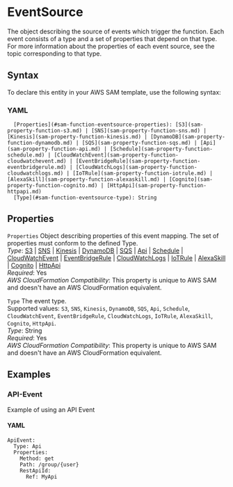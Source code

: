# EventSource<a name="sam-property-function-eventsource"></a>

The object describing the source of events which trigger the function\. Each event consists of a type and a set of properties that depend on that type\. For more information about the properties of each event source, see the topic corresponding to that type\.

## Syntax<a name="sam-property-function-eventsource-syntax"></a>

To declare this entity in your AWS SAM template, use the following syntax:

### YAML<a name="sam-property-function-eventsource-syntax.yaml"></a>

```
  [Properties](#sam-function-eventsource-properties): [S3](sam-property-function-s3.md) | [SNS](sam-property-function-sns.md) | [Kinesis](sam-property-function-kinesis.md) | [DynamoDB](sam-property-function-dynamodb.md) | [SQS](sam-property-function-sqs.md) | [Api](sam-property-function-api.md) | [Schedule](sam-property-function-schedule.md) | [CloudWatchEvent](sam-property-function-cloudwatchevent.md) | [EventBridgeRule](sam-property-function-eventbridgerule.md) | [CloudWatchLogs](sam-property-function-cloudwatchlogs.md) | [IoTRule](sam-property-function-iotrule.md) | [AlexaSkill](sam-property-function-alexaskill.md) | [Cognito](sam-property-function-cognito.md) | [HttpApi](sam-property-function-httpapi.md)
  [Type](#sam-function-eventsource-type): String
```

## Properties<a name="sam-property-function-eventsource-properties"></a>

 `Properties`   <a name="sam-function-eventsource-properties"></a>
Object describing properties of this event mapping\. The set of properties must conform to the defined Type\.  
*Type*: [S3](sam-property-function-s3.md) \| [SNS](sam-property-function-sns.md) \| [Kinesis](sam-property-function-kinesis.md) \| [DynamoDB](sam-property-function-dynamodb.md) \| [SQS](sam-property-function-sqs.md) \| [Api](sam-property-function-api.md) \| [Schedule](sam-property-function-schedule.md) \| [CloudWatchEvent](sam-property-function-cloudwatchevent.md) \| [EventBridgeRule](sam-property-function-eventbridgerule.md) \| [CloudWatchLogs](sam-property-function-cloudwatchlogs.md) \| [IoTRule](sam-property-function-iotrule.md) \| [AlexaSkill](sam-property-function-alexaskill.md) \| [Cognito](sam-property-function-cognito.md) \| [HttpApi](sam-property-function-httpapi.md)  
*Required*: Yes  
*AWS CloudFormation Compatibility*: This property is unique to AWS SAM and doesn't have an AWS CloudFormation equivalent\.

 `Type`   <a name="sam-function-eventsource-type"></a>
The event type\.  
Supported values: `S3`, `SNS`, `Kinesis`, `DynamoDB`, `SQS`, `Api`, `Schedule`, `CloudWatchEvent`, `EventBridgeRule`, `CloudWatchLogs`, `IoTRule`, `AlexaSkill`, `Cognito`, `HttpApi`\.  
*Type*: String  
*Required*: Yes  
*AWS CloudFormation Compatibility*: This property is unique to AWS SAM and doesn't have an AWS CloudFormation equivalent\.

## Examples<a name="sam-property-function-eventsource--examples"></a>

### API\-Event<a name="sam-property-function-eventsource--examples--api-event"></a>

Example of using an API Event

#### YAML<a name="sam-property-function-eventsource--examples--api-event--yaml"></a>

```
ApiEvent:
  Type: Api
  Properties:
    Method: get
    Path: /group/{user}
    RestApiId: 
      Ref: MyApi
```
